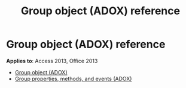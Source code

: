 ﻿---
title: Group object (ADOX) reference
TOCTitle: Group object (ADOX)
ms:assetid: 7b616ef3-e2ca-4457-8644-b4b282c17c4f
ms:mtpsurl: https://msdn.microsoft.com/library/JJ249511(v=office.15)
ms:contentKeyID: 48545813
ms.date: 09/18/2015
mtps_version: v=office.15
---

# Group object (ADOX) reference

**Applies to**: Access 2013, Office 2013

- [Group object (ADOX)](group-object-adox.md)
- [Group properties, methods, and events (ADOX)](group-properties-methods-and-events-adox.md)

